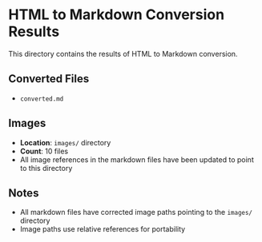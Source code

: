 # HTML to Markdown Conversion Results

This directory contains the results of HTML to Markdown conversion.

## Converted Files

- `converted.md`

## Images

- **Location**: `images/` directory
- **Count**: 10 files
- All image references in the markdown files have been updated to point to this directory

## Notes

- All markdown files have corrected image paths pointing to the `images/` directory
- Image paths use relative references for portability
